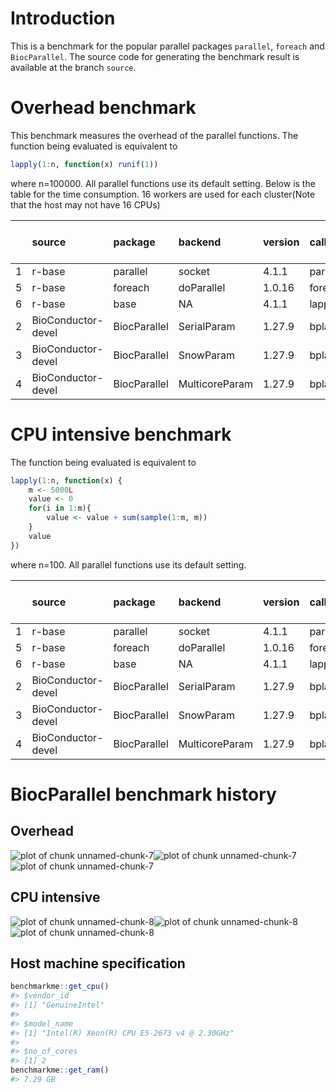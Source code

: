 
# Introduction
This is a benchmark for the popular parallel packages `parallel`, `foreach` and `BiocParallel`. The source code for generating the benchmark result is available at the branch `source`.


# Overhead benchmark
This benchmark measures the overhead of the parallel functions. The function being evaluated is equivalent to

```r
lapply(1:n, function(x) runif(1))
```
where n=100000. All parallel functions use its default setting. Below is the table for the time consumption. 16 workers are used for each cluster(Note that the host may not have 16 CPUs)

|   |source             |package      |backend        |version |call      | time(sec)| performance relative to baseline(%)|
|:--|:------------------|:------------|:--------------|:-------|:---------|---------:|-----------------------------------:|
|1  |r-base             |parallel     |socket         |4.1.1   |parLapply |     0.383|                              100.00|
|5  |r-base             |foreach      |doParallel     |1.0.16  |foreach   |    51.547|                                0.74|
|6  |r-base             |base         |NA             |4.1.1   |lapply    |     0.388|                               98.71|
|2  |BioConductor-devel |BiocParallel |SerialParam    |1.27.9  |bplapply  |     9.687|                                3.95|
|3  |BioConductor-devel |BiocParallel |SnowParam      |1.27.9  |bplapply  |     7.770|                                4.93|
|4  |BioConductor-devel |BiocParallel |MulticoreParam |1.27.9  |bplapply  |    79.864|                                0.48|


# CPU intensive benchmark
The function being evaluated is equivalent to

```r
lapply(1:n, function(x) {
    m <- 5000L
    value <- 0
    for(i in 1:m){
        value <- value + sum(sample(1:m, m))
    }
    value
})
```
where n=100. All parallel functions use its default setting.


|   |source             |package      |backend        |version |call      | time(sec)| performance relative to baseline(%)|
|:--|:------------------|:------------|:--------------|:-------|:---------|---------:|-----------------------------------:|
|1  |r-base             |parallel     |socket         |4.1.1   |parLapply |    84.670|                              100.00|
|5  |r-base             |foreach      |doParallel     |1.0.16  |foreach   |    85.060|                               99.54|
|6  |r-base             |base         |NA             |4.1.1   |lapply    |   163.904|                               51.66|
|2  |BioConductor-devel |BiocParallel |SerialParam    |1.27.9  |bplapply  |   212.419|                               39.86|
|3  |BioConductor-devel |BiocParallel |SnowParam      |1.27.9  |bplapply  |   108.996|                               77.68|
|4  |BioConductor-devel |BiocParallel |MulticoreParam |1.27.9  |bplapply  |   109.041|                               77.65|

# BiocParallel benchmark history
## Overhead



![plot of chunk unnamed-chunk-7](figure/unnamed-chunk-7-1.png)![plot of chunk unnamed-chunk-7](figure/unnamed-chunk-7-2.png)![plot of chunk unnamed-chunk-7](figure/unnamed-chunk-7-3.png)

## CPU intensive
![plot of chunk unnamed-chunk-8](figure/unnamed-chunk-8-1.png)![plot of chunk unnamed-chunk-8](figure/unnamed-chunk-8-2.png)![plot of chunk unnamed-chunk-8](figure/unnamed-chunk-8-3.png)

## Host machine specification

```r
benchmarkme::get_cpu()
#> $vendor_id
#> [1] "GenuineIntel"
#> 
#> $model_name
#> [1] "Intel(R) Xeon(R) CPU E5-2673 v4 @ 2.30GHz"
#> 
#> $no_of_cores
#> [1] 2
benchmarkme::get_ram()
#> 7.29 GB
```

